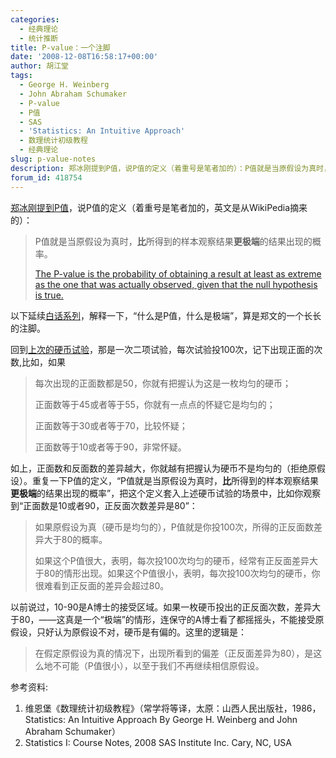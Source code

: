 ```yaml
---
categories:
  - 经典理论
  - 统计推断
title: P-value：一个注脚
date: '2008-12-08T16:58:17+00:00'
author: 胡江堂
tags:
  - George H. Weinberg
  - John Abraham Schumaker
  - P-value
  - P值
  - SAS
  - 'Statistics: An Intuitive Approach'
  - 数理统计初级教程
  - 经典理论
slug: p-value-notes
description: 郑冰刚提到P值，说P值的定义（着重号是笔者加的）：P值就是当原假设为真时，**比**所得到的样本观察结果**更极端**的结果出现的概率。以下延续白话系列，解释一下，“什么是P值，什么是极端”，算是郑文的一个长长的注脚。
forum_id: 418754
---
```


[郑冰刚提到P值](/2008/12/p-value/)，说P值的定义（着重号是笔者加的，英文是从WikiPedia摘来的）：

> P值就是当原假设为真时，**比**所得到的样本观察结果**更极端**的结果出现的概率。
>
> [The P-value is the probability of obtaining a result at least as extreme as the one that was actually observed, given that the null hypothesis is true.](http://en.wikipedia.org/wiki/P-value)

以下延续[白话系列](/2008/12/decision-and-risk/)，解释一下，“什么是P值，什么是极端”，算是郑文的一个长长的注脚。

回到[上次的硬币试验](/2008/12/decision-and-risk/)，那是一次二项试验，每次试验投100次，记下出现正面的次数,比如，如果

> 每次出现的正面数都是50，你就有把握认为这是一枚均匀的硬币；
>
> 正面数等于45或者等于55，你就有一点点的怀疑它是均匀的；
>
> 正面数等于30或者等于70，比较怀疑；
>
> 正面数等于10或者等于90，非常怀疑。

如上，正面数和反面数的差异越大，你就越有把握认为硬币不是均匀的（拒绝原假设）。重复一下P值的定义，“P值就是当原假设为真时，**比**所得到的样本观察结果**更极端**的结果出现的概率”，把这个定义套入上述硬币试验的场景中，比如你观察到“正面数是10或者90，正反面次数差异是80”：

> 如果原假设为真（硬币是均匀的），P值就是你投100次，所得的正反面数差异大于80的概率。
>
> 如果这个P值很大，表明，每次投100次均匀的硬币，经常有正反面差异大于80的情形出现。如果这个P值很小，表明，每次投100次均匀的硬币，你很难看到正反面的差异会超过80。

以前说过，10-90是A博士的接受区域。如果一枚硬币投出的正反面次数，差异大于80，——这真是一个“极端”的情形，连保守的A博士看了都摇摇头，不能接受原假设，只好认为原假设不对，硬币是有偏的。这里的逻辑是：

> 在假定原假设为真的情况下，出现所看到的偏差（正反面差异为80），是这么地不可能（P值很小），以至于我们不再继续相信原假设。

参考资料:

1. 维恩堡《数理统计初级教程》（常学将等译，太原：山西人民出版社，1986，Statistics: An Intuitive Approach By George H. Weinberg and John Abraham Schumaker）
1. Statistics I: Course Notes, 2008 SAS Institute Inc. Cary, NC, USA
